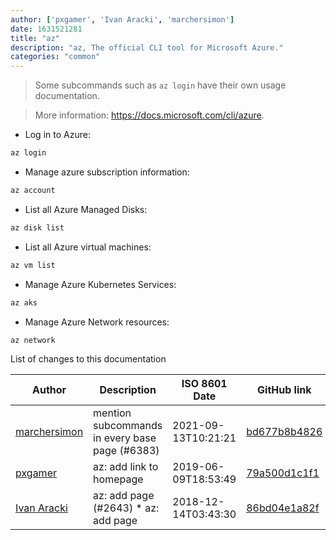 ```yaml
---
author: ['pxgamer', 'Ivan Aracki', 'marchersimon']
date: 1631521281
title: "az"
description: "az, The official CLI tool for Microsoft Azure."
categories: "common"
---
```

> Some subcommands such as `az login` have their own usage documentation.

> More information: <https://docs.microsoft.com/cli/azure>.

- Log in to Azure:

```bash
az login
```

- Manage azure subscription information:

```bash
az account
```

- List all Azure Managed Disks:

```bash
az disk list
```

- List all Azure virtual machines:

```bash
az vm list
```

- Manage Azure Kubernetes Services:

```bash
az aks
```

- Manage Azure Network resources:

```bash
az network
```
List of changes to this documentation


Author | Description | ISO 8601 Date | GitHub link
------|-----|-----|-----
[marchersimon](mailto:50295997+marchersimon@users.noreply.github.com) | mention subcommands in every base page (#6383) | 2021-09-13T10:21:21 | [bd677b8b4826](https://github.com/tldr-pages/tldr/commit/bd677b8b48260e301fb99fea794f4dc1458d1562)
[pxgamer](mailto:owzie123@gmail.com) | az: add link to homepage | 2019-06-09T18:53:49 | [79a500d1c1f1](https://github.com/tldr-pages/tldr/commit/79a500d1c1f16749c25049e28c85cb39e9bfbc4f)
[Ivan Aracki](mailto:aracki.ivan@gmail.com) | az: add page (#2643) * az: add page | 2018-12-14T03:43:30 | [86bd04e1a82f](https://github.com/tldr-pages/tldr/commit/86bd04e1a82f37008eb4edf77f743e47d798c55e)

